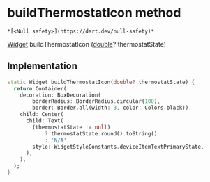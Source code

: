 


# buildThermostatIcon method




    *[<Null safety>](https://dart.dev/null-safety)*




[Widget](https://api.flutter.dev/flutter/widgets/Widget-class.html) buildThermostatIcon
([double](https://api.flutter.dev/flutter/dart-core/double-class.html)? thermostatState)








## Implementation

```dart
static Widget buildThermostatIcon(double? thermostatState) {
  return Container(
    decoration: BoxDecoration(
        borderRadius: BorderRadius.circular(100),
        border: Border.all(width: 3, color: Colors.black)),
    child: Center(
      child: Text(
        (thermostatState != null)
            ? thermostatState.round().toString()
            : 'N/A',
        style: WidgetStyleConstants.deviceItemTextPrimaryState,
      ),
    ),
  );
}
```







